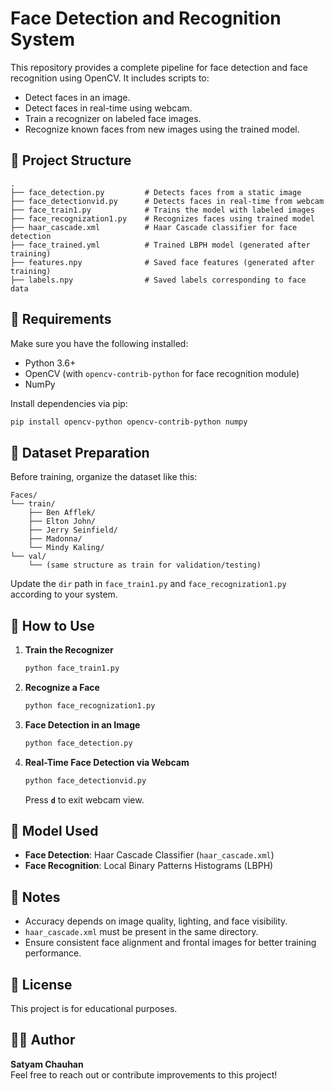 # Face Detection and Recognition System

This repository provides a complete pipeline for face detection and face recognition using OpenCV. It includes scripts to:
- Detect faces in an image.
- Detect faces in real-time using webcam.
- Train a recognizer on labeled face images.
- Recognize known faces from new images using the trained model.

## 📁 Project Structure

```
.
├── face_detection.py         # Detects faces from a static image
├── face_detectionvid.py      # Detects faces in real-time from webcam
├── face_train1.py            # Trains the model with labeled images
├── face_recognization1.py    # Recognizes faces using trained model
├── haar_cascade.xml          # Haar Cascade classifier for face detection
├── face_trained.yml          # Trained LBPH model (generated after training)
├── features.npy              # Saved face features (generated after training)
├── labels.npy                # Saved labels corresponding to face data
```

## 📌 Requirements

Make sure you have the following installed:

- Python 3.6+
- OpenCV (with `opencv-contrib-python` for face recognition module)
- NumPy

Install dependencies via pip:
```bash
pip install opencv-python opencv-contrib-python numpy
```

## 📸 Dataset Preparation

Before training, organize the dataset like this:
```
Faces/
└── train/
    ├── Ben Afflek/
    ├── Elton John/
    ├── Jerry Seinfield/
    ├── Madonna/
    └── Mindy Kaling/
└── val/
    └── (same structure as train for validation/testing)
```

Update the `dir` path in `face_train1.py` and `face_recognization1.py` according to your system.

## 🚀 How to Use

1. **Train the Recognizer**
   ```bash
   python face_train1.py
   ```

2. **Recognize a Face**
   ```bash
   python face_recognization1.py
   ```

3. **Face Detection in an Image**
   ```bash
   python face_detection.py
   ```

4. **Real-Time Face Detection via Webcam**
   ```bash
   python face_detectionvid.py
   ```
   Press **`d`** to exit webcam view.

## 🧠 Model Used

- **Face Detection**: Haar Cascade Classifier (`haar_cascade.xml`)
- **Face Recognition**: Local Binary Patterns Histograms (LBPH)

## 📌 Notes

- Accuracy depends on image quality, lighting, and face visibility.
- `haar_cascade.xml` must be present in the same directory.
- Ensure consistent face alignment and frontal images for better training performance.

## 📄 License

This project is for educational purposes.

## 🙋‍♂️ Author

**Satyam Chauhan**  
Feel free to reach out or contribute improvements to this project!